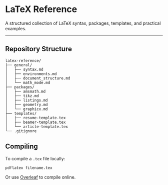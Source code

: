 # LaTeX Reference

A structured collection of LaTeX syntax, packages, templates, and practical examples.

---

## Repository Structure

```
latex-reference/
├── general/
│   ├── syntax.md
│   ├── environments.md
│   ├── document_structure.md
│   └── math_mode.md
├── packages/
│   ├── amsmath.md
│   ├── tikz.md
│   ├── listings.md
│   ├── geometry.md
│   └── graphicx.md
├── templates/
│   ├── resume-template.tex
│   ├── beamer-template.tex
│   └── article-template.tex
└── .gitignore
```

## Compiling

To compile a `.tex` file locally:

```bash
pdflatex filename.tex
```

Or use [Overleaf](https://www.overleaf.com/) to compile online.
